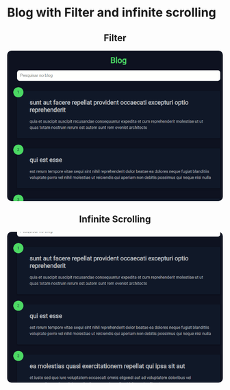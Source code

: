 # Blog with Filter and infinite scrolling

<h2 align="center"> Filter </h2>
<p align="center">
<img src="/assets/gifs/filter.gif" align="center" style="border-radius: 10px" />
</p>
<h2 align="center"> Infinite Scrolling </h2>
<p align="center">
<img src="/assets/gifs/infinitescrolling.gif" align="center" style="border-radius: 10px" />
</p>
